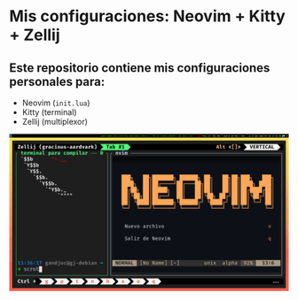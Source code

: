 # Mis configuraciones: Neovim + Kitty + Zellij

## Este repositorio contiene mis configuraciones personales para:

- Neovim (`init.lua`)
- Kitty (terminal)
- Zellij (multiplexor)

![Preview](assets/preview.png)

